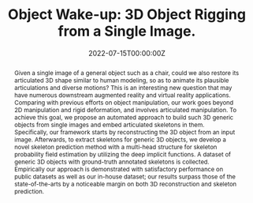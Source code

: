 ---
title: "Object Wake-up: 3D Object Rigging from a Single Image."
authors:
- jiyang
- xinxinzuo
- senwang
- Zhenbo Yu
- Xingyu Li
- Bingbig Ni
- Minglun Gong
- licheng

date: "2022-07-15T00:00:00Z"
doi: ""

# Schedule page publish date (NOT publication's date).
publishDate: "2021-07-15T00:00:00Z"

# Publication type.
# Legend: 0 = Uncategorized; 1 = Conference paper; 2 = Journal article;
# 3 = Preprint / Working Paper; 4 = Report; 5 = Book; 6 = Book section;
# 7 = Thesis; 8 = Patent
publication_types: ["1"]

# Publication name and optional abbreviated publication name.
publication: European Conference on Computer Vision
publication_short: European Conference on Computer Vision (ECCV)

abstract: "Given a single image of a general object such as a chair, could we also restore its articulated 3D shape similar to human modeling, so as to animate its plausible articulations and diverse motions? This is an interesting new question that may have numerous downstream augmented reality and virtual reality applications. Comparing with previous efforts on object manipulation, our work goes beyond 2D manipulation and rigid deformation, and involves articulated manipulation. To achieve this goal, we propose an automated approach to build such 3D generic objects from single images and embed articulated skeletons in them. Specifically, our framework starts by reconstructing the 3D object from an input image. Afterwards, to extract skeletons for generic 3D objects, we develop a novel skeleton prediction method with a multi-head structure for skeleton probability field estimation by utilizing the deep implicit functions. A dataset of generic 3D objects with ground-truth annotated skeletons is collected. Empirically our approach is demonstrated with satisfactory performance on public datasets as well as our in-house dataset; our results surpass those of the state-of-the-arts by a noticeable margin on both 3D reconstruction and skeleton prediction."

# Summary. An optional shortened abstract.
# summary: "A hierarchical recurrent network structure is developed to simultaneously encodes local contexts of individual frames and global contexts of the sequence."

tags:
- object wake-up
- 3D reconstruction
featured: true

links:
# - name: Custom Link
# url: https://example.org
url_pdf: https://arxiv.org/abs/2108.02708
# url_code: https://github.com/BII-wushuang/Lie-Group-Motion-Prediction
# url_dataset: '#'
# url_poster: '#'
url_project: https://kulbear.github.io/object-wakeup/
# url_slides: ''
# url_source: '#'
# url_video: 'https://www.youtube.com/watch?v=qi33KKUzrVA&feature=emb_title'


# Featured image
# To use, add an image named `featured.jpg/png` to your page's folder. 
image:
  caption: ''
  focal_point: ""
  preview_only: false

# Associated Projects (optional).
#   Associate this publication with one or more of your projects.
#   Simply enter your project's folder or file name without extension.
#   E.g. `internal-project` references `content/project/internal-project/index.md`.
#   Otherwise, set `projects: []`.
projects: []

# Slides (optional).
#   Associate this publication with Markdown slides.
#   Simply enter your slide deck's filename without extension.
#   E.g. `slides: "example"` references `content/slides/example/index.md`.
#   Otherwise, set `slides: ""`.
slides: ""
---